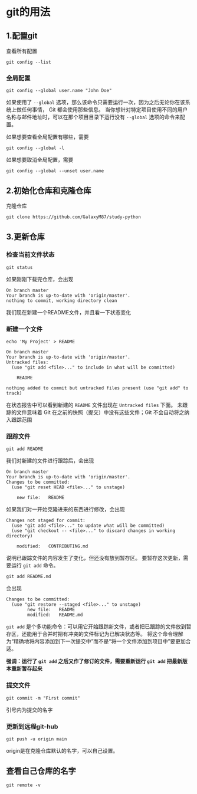 # git的用法



## 1.配置git

查看所有配置

```console
git config --list   
```
### 全局配置

```console
git config --global user.name "John Doe"
```

如果使用了 `--global` 选项，那么该命令只需要运行一次，因为之后无论你在该系统上做任何事情， Git 都会使用那些信息。 当你想针对特定项目使用不同的用户名称与邮件地址时，可以在那个项目目录下运行没有 `--global` 选项的命令来配置。

如果想要查看全局配置有哪些，需要

```console
git config --global -l
```

如果想要取消全局配置，需要

```console
git config --global --unset user.name
```

## 2.初始化仓库和克隆仓库

克隆仓库

```console
git clone https://github.com/GalaxyM87/study-python
```

## 3.更新仓库

### 检查当前文件状态

```console
git status
```

如果刚刚下载完仓库，会出现

```console
On branch master
Your branch is up-to-date with 'origin/master'.
nothing to commit, working directory clean
```

我们现在新建一个README文件，并且看一下状态变化

### 新建一个文件

```console
echo 'My Project' > README
```

```console
On branch master
Your branch is up-to-date with 'origin/master'.
Untracked files:
  (use "git add <file>..." to include in what will be committed)

    README

nothing added to commit but untracked files present (use "git add" to track)
```

在状态报告中可以看到新建的 `README` 文件出现在 `Untracked files` 下面。 未跟踪的文件意味着 Git 在之前的快照（提交）中没有这些文件；Git 不会自动将之纳入跟踪范围

### 跟踪文件

```console
git add README
```

我们对新建的文件进行跟踪后，会出现

```console
On branch master
Your branch is up-to-date with 'origin/master'.
Changes to be committed:
  (use "git reset HEAD <file>..." to unstage)

    new file:   README
```

如果我们对一开始克隆进来的东西进行修改，会出现

```console
Changes not staged for commit:
  (use "git add <file>..." to update what will be committed)
  (use "git checkout -- <file>..." to discard changes in working directory)

    modified:   CONTRIBUTING.md
```

说明已跟踪文件的内容发生了变化，但还没有放到暂存区。 要暂存这次更新，需要运行 `git add` 命令。

```console
git add README.md
```

会出现

```console
Changes to be committed:
  (use "git restore --staged <file>..." to unstage)
        new file:   README
        modified:   README.md
```

`git add` 是个多功能命令：可以用它开始跟踪新文件，或者把已跟踪的文件放到暂存区，还能用于合并时把有冲突的文件标记为已解决状态等。 将这个命令理解为“精确地将内容添加到下一次提交中”而不是“将一个文件添加到项目中”要更加合适。

**强调：运行了 `git add` 之后又作了修订的文件，需要重新运行 `git add` 把最新版本重新暂存起来**

### 提交文件

```console
git commit -m "First commit"
```

  引号内为提交的名字

### 更新到远程git-hub

```console
git push -u origin main
```

origin是在克隆仓库默认的名字，可以自己设置。

## 查看自己仓库的名字

```console
git remote -v
```









